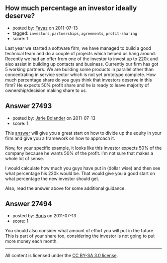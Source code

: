 ## How much percentage an investor ideally deserve?

- posted by: [Fayaz](https://stackexchange.com/users/-1/10049-fayaz) on 2011-07-13
- tagged: `investors`, `partnerships`, `agreements`, `profit-sharing`
- score: 1

Last year we started a software firm, we have managed to build a good technical team and do a couple of projects which helped us hang around. Recently we had an offer from one of the investor to invest up to 220k and also assist in building up contacts and business. Currently our firm has got 5 working partners. We are building some products in parallel other than concentrating in service sector which is not yet prototype complete. How much percentage share do you guys think that investors deserve in this firm? He expects 50% profit share and he is ready to leave majority of ownership/decision making share to us. 



## Answer 27493

- posted by: [Jarie Bolander](https://stackexchange.com/users/-1/585-jarie-bolander) on 2011-07-13
- score: 1

This [answer](http://answers.onstartups.com/questions/6949/forming-a-new-software-startup-how-do-i-allocate-ownership-fairly/23326#23326) will give you a great start on how to divide up the equity in your firm and give you a framework on how to approach it.

Now, for your specific example, it looks like this investor expects 50% of the company because he wants 50% of the profit. I'm not sure that makes a whole lot of sense.

I would calculate how much you guys have put in (dollar wise) and then see what percentage his 220k would be. That would give you a good start on what percentage the new investor should get.

Also, read the answer above for some additional guidance.


## Answer 27494

- posted by: [Boris](https://stackexchange.com/users/-1/11773-boris) on 2011-07-13
- score: 1

You should also consider what amount of effort you will put in the future. This is part of your share too, considering the investor is not going to put more money each month.



---

All content is licensed under the [CC BY-SA 3.0 license](https://creativecommons.org/licenses/by-sa/3.0/).
